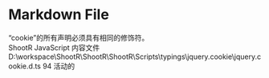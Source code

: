 ﻿# Markdown File

“cookie”的所有声明必须具有相同的修饰符。	
ShootR JavaScript 内容文件	D:\workspace\ShootR\ShootR\ShootR\Scripts\typings\jquery.cookie\jquery.cookie.d.ts	94	活动的
